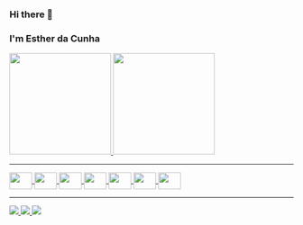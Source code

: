 ### Hi there 👋 
### I'm Esther da Cunha

<div>
  <a href="https://github.com/EstherDaCunha">
  <img height="180em" src="https://github-readme-stats.vercel.app/api?username=EstherDaCunha&show_icons=true&theme=dracula"/>
  <img height="180em" src="https://github-readme-stats.vercel.app/api/top-langs/?username=EstherDaCunha&layout=compact&hide=shell&theme=tokyonight">
</div>


---

<div>
  <img align="center" height="30" width="40" src="https://cdn.jsdelivr.net/gh/devicons/devicon/icons/mysql/mysql-original.svg">
  <img align="center" height="30" width="40" src="https://cdn.jsdelivr.net/gh/devicons/devicon/icons/pandas/pandas-original.svg">
  <img align="center" height="30" width="40" src="https://cdn.jsdelivr.net/gh/devicons/devicon/icons/react/react-original.svg">
  <img align="center" height="30" width="40" src="https://cdn.jsdelivr.net/gh/devicons/devicon/icons/python/python-original.svg">
  <img align="center" height="30" width="40" src="https://cdn.jsdelivr.net/gh/devicons/devicon/icons/java/java-original.svg">
  <img align="center" height="30" width="40" src="https://cdn.jsdelivr.net/gh/devicons/devicon/icons/html5/html5-original.svg">
  <img align="center" height="30" width="40" src="https://cdn.jsdelivr.net/gh/devicons/devicon/icons/css3/css3-original.svg">
</div>

---

 <div>
   <a href="https://br.linkedin.com/in/esther-cunha-8a136b216"><img src="https://img.shields.io/badge/LinkedIn-0077B5?style=for-the-badge&logo=linkedin&logoColor=white">
   <img src="https://img.shields.io/badge/Instagram-E4405F?style=for-the-badge&logo=instagram&logoColor=white">
   <img src="https://img.shields.io/badge/Gmail-D14836?style=for-the-badge&logo=gmail&logoColor=white">
 </div>


